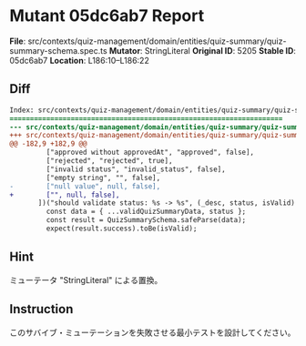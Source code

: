 # Mutant 05dc6ab7 Report

**File**: src/contexts/quiz-management/domain/entities/quiz-summary/quiz-summary-schema.spec.ts
**Mutator**: StringLiteral
**Original ID**: 5205
**Stable ID**: 05dc6ab7
**Location**: L186:10–L186:22

## Diff

```diff
Index: src/contexts/quiz-management/domain/entities/quiz-summary/quiz-summary-schema.spec.ts
===================================================================
--- src/contexts/quiz-management/domain/entities/quiz-summary/quiz-summary-schema.spec.ts	original
+++ src/contexts/quiz-management/domain/entities/quiz-summary/quiz-summary-schema.spec.ts	mutated #5205
@@ -182,9 +182,9 @@
         ["approved without approvedAt", "approved", false],
         ["rejected", "rejected", true],
         ["invalid status", "invalid_status", false],
         ["empty string", "", false],
-        ["null value", null, false],
+        ["", null, false],
       ])("should validate status: %s -> %s", (_desc, status, isValid) => {
         const data = { ...validQuizSummaryData, status };
         const result = QuizSummarySchema.safeParse(data);
         expect(result.success).toBe(isValid);
```

## Hint

ミューテータ "StringLiteral" による置換。

## Instruction

このサバイブ・ミューテーションを失敗させる最小テストを設計してください。
